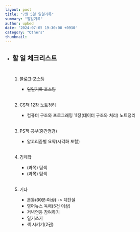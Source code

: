 ```yaml
---
layout: post
title: "7월 5일 일일기록"
summary: "일일기록"
author: upked
date: '2024-07-05 19:30:00 +0930'
category: "Others"
thumbnail:
---
```


- ## 할 일 체크리스트<br/><br/>



    1. ~~블로그 포스팅~~
        - ~~일일기록 포스팅~~<br/><br/>


    2. CS책 12장 노트정리
        - 컴퓨터 구조와 프로그래밍 11장(데이터 구조와 처리) 노트정리<br/><br/>


    3. PS책 공부(중간점검)
        - 알고리즘별 요약(시각화 포함)<br/><br/>


    4. 경제학
        - (과목) 탐색
        - (과목) 탐색<br/><br/>


    5. 기타
        - ~~운동(30분 이상)~~ -> 체단실
        - 영어뉴스 독해(5건 이상)
        - 저녁연등 참여하기
        - 일기쓰기
        - 책 시키기(2권)


